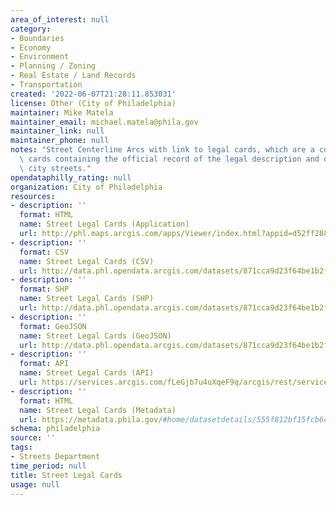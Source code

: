 ```yaml
---
area_of_interest: null
category:
- Boundaries
- Economy
- Environment
- Planning / Zoning
- Real Estate / Land Records
- Transportation
created: '2022-06-07T21:28:11.853031'
license: Other (City of Philadelphia)
maintainer: Mike Matela
maintainer_email: michael.matela@phila.gov
maintainer_link: null
maintainer_phone: null
notes: "Street Centerline Arcs with link to legal cards, which are a collection of\
  \ cards containing the official record of the legal description and drawings of\
  \ city streets."
opendataphilly_rating: null
organization: City of Philadelphia
resources:
- description: ''
  format: HTML
  name: Street Legal Cards (Application)
  url: http://phl.maps.arcgis.com/apps/Viewer/index.html?appid=d52ff2884fe94ed18f1825a15ea82a31
- description: ''
  format: CSV
  name: Street Legal Cards (CSV)
  url: http://data.phl.opendata.arcgis.com/datasets/871cca9d23f64be1b2fd5944f8b0b1d9_0.csv
- description: ''
  format: SHP
  name: Street Legal Cards (SHP)
  url: http://data.phl.opendata.arcgis.com/datasets/871cca9d23f64be1b2fd5944f8b0b1d9_0.zip
- description: ''
  format: GeoJSON
  name: Street Legal Cards (GeoJSON)
  url: http://data.phl.opendata.arcgis.com/datasets/871cca9d23f64be1b2fd5944f8b0b1d9_0.geojson
- description: ''
  format: API
  name: Street Legal Cards (API)
  url: https://services.arcgis.com/fLeGjb7u4uXqeF9q/arcgis/rest/services/Legal_Cards/FeatureServer/0/query?outFields=*&where=1%3D1
- description: ''
  format: HTML
  name: Street Legal Cards (Metadata)
  url: https://metadata.phila.gov/#home/datasetdetails/555f812bf15fcb6c6ed4410d/representationdetails/570ea321cd5aa2101d396eab/
schema: philadelphia
source: ''
tags:
- Streets Department
time_period: null
title: Street Legal Cards
usage: null
---
```


